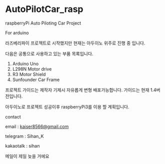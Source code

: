 # AutoPilotCar_rasp
raspberryPi Auto Piloting Car Project

For arduino

라즈베리파이 프로젝트로 시작했지만 현재는 아두이노 위주로 진행 중 입니다.

다음은 공통으로 사용하고 있는 부품 목록입니다.

1. Arduino Uno
2. L298N Motor drive
3. R3 Motor Shield
4. Sunfounder Car Frame


프로젝트 가이드는 제작자 기제시 자유롭게 변형 배포가능합니다. 
가이드는 현재 1.4버전입니다.

아두이노로 프로젝트 성공이후 raspberryPi3를 이용 할 계획입니다.

contact

email : kaiser8566@gmail.com

telegram : Sihan_K

kakaotalk : sihan

메일이 제일 늦을 거에요
